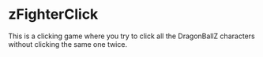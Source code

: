 # zFighterClick
This is a clicking game where you try to click all the DragonBallZ characters without clicking the same one twice.
